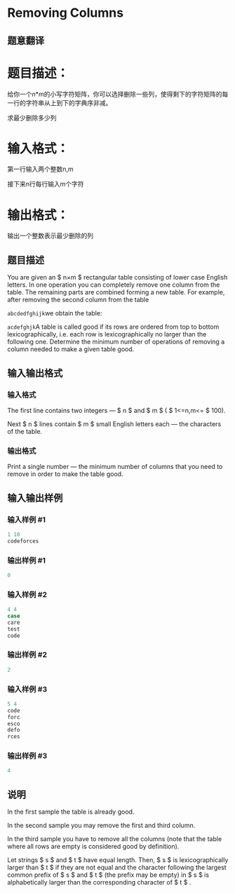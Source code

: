 # Removing Columns

## 题意翻译

# 题目描述：

给你一个$n$*$m$的小写字符矩阵，你可以选择删除一些列，使得剩下的字符矩阵的每一行的字符串从上到下的字典序非减。

求最少删除多少列

# 输入格式：

第一行输入两个整数n,m

接下来n行每行输入m个字符

# 输出格式：

输出一个整数表示最少删除的列

## 题目描述

You are given an $ n×m $ rectangular table consisting of lower case English letters. In one operation you can completely remove one column from the table. The remaining parts are combined forming a new table. For example, after removing the second column from the table

`abcdedfghijk`we obtain the table:

`acdefghjk`A table is called good if its rows are ordered from top to bottom lexicographically, i.e. each row is lexicographically no larger than the following one. Determine the minimum number of operations of removing a column needed to make a given table good.

## 输入输出格式

### 输入格式

The first line contains two integers — $ n $ and $ m $ ( $ 1<=n,m<= $ 100).

Next $ n $ lines contain $ m $ small English letters each — the characters of the table.

### 输出格式

Print a single number — the minimum number of columns that you need to remove in order to make the table good.

## 输入输出样例

### 输入样例 #1

```cpp
1 10
codeforces

```
### 输出样例 #1

```cpp
0

```
### 输入样例 #2

```cpp
4 4
case
care
test
code

```
### 输出样例 #2

```cpp
2

```
### 输入样例 #3

```cpp
5 4
code
forc
esco
defo
rces

```
### 输出样例 #3

```cpp
4

```
## 说明

In the first sample the table is already good.

In the second sample you may remove the first and third column.

In the third sample you have to remove all the columns (note that the table where all rows are empty is considered good by definition).

Let strings $ s $ and $ t $ have equal length. Then, $ s $ is lexicographically larger than $ t $ if they are not equal and the character following the largest common prefix of $ s $ and $ t $ (the prefix may be empty) in $ s $ is alphabetically larger than the corresponding character of $ t $ .

